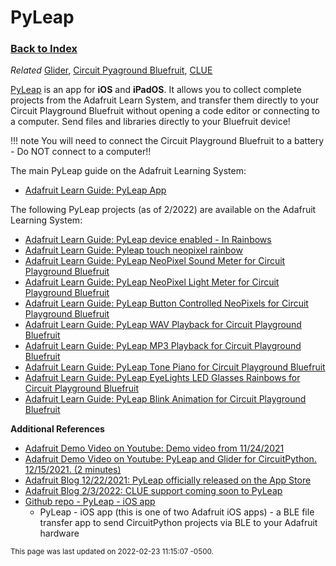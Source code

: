 
# PyLeap

### [Back to Index](index.md)


*Related* [Glider](glider.md), [Circuit Pyaground Bluefruit](circuit_playground.md), [CLUE](clue.md)



[PyLeap](https://learn.adafruit.com/pyleap-app)  is an app for **iOS** and **iPadOS**.  It allows you to collect complete projects from the Adafruit Learn System, and transfer them directly to your Circuit Playground Bluefruit without opening a code editor or connecting to a computer.  Send files and libraries directly to your Bluefruit device!


!!! note
    You will need to connect the Circuit Playground Bluefruit to a battery - Do NOT connect to a computer!!



The main PyLeap guide on the Adafruit Learning System:

- [Adafruit Learn Guide: PyLeap App](https://learn.adafruit.com/pyleap-app)   


The following PyLeap projects (as of 2/2022) are available on the Adafruit Learning System:

- [Adafruit Learn Guide: PyLeap device enabled - In Rainbows](https://learn.adafruit.com/pyleap-device-enabled-in-rainbows)  
- [Adafruit Learn Guide: Pyleap touch neopixel rainbow](https://learn.adafruit.com/pyleap-touch-neopixel-rainbow)
- [Adafruit Learn Guide: PyLeap NeoPixel Sound Meter for Circuit Playground Bluefruit](https://learn.adafruit.com/pyleap-neopixel-sound-meter)
- [Adafruit Learn Guide: PyLeap NeoPixel Light Meter for Circuit Playground Bluefruit](https://learn.adafruit.com/pyleap-neopixel-light-meter)
- [Adafruit Learn Guide: PyLeap Button Controlled NeoPixels for Circuit Playground Bluefruit](https://learn.adafruit.com/pyleap-buttons-neopixels) 
- [Adafruit Learn Guide: PyLeap WAV Playback for Circuit Playground Bluefruit](https://learn.adafruit.com/pyleap-wav-playback-for-cpb)   
- [Adafruit Learn Guide: PyLeap MP3 Playback for Circuit Playground Bluefruit](https://learn.adafruit.com/pyleap-mp3-playback-for-cpb)
- [Adafruit Learn Guide: PyLeap Tone Piano for Circuit Playground Bluefruit](https://learn.adafruit.com/pyleap-tone-piano-for-cpb)
- [Adafruit Learn Guide: PyLeap EyeLights LED Glasses Rainbows for Circuit Playground Bluefruit](https://learn.adafruit.com/pyleap-eyelights-led-glasses-for-circuit-playground-bluefruit)
- [Adafruit Learn Guide: PyLeap Blink Animation for Circuit Playground Bluefruit](https://learn.adafruit.com/pyleap-device-enabled-blinky)


**Additional References**

- [Adafruit Demo Video on Youtube: Demo video from 11/24/2021](https://youtu.be/s-hzGcxcOQ4?t=835)
- [Adafruit Demo Video on Youtube: PyLeap and Glider for CircuitPython. 12/15/2021. (2 minutes)](https://www.youtube.com/watch?v=tkbPfNv_YFI)  
- [Adafruit Blog 12/22/2021: PyLeap officially released on the App Store](https://blog.adafruit.com/2021/12/22/pyleap-app-available-in-the-app-store/)
- [Adafruit Blog 2/3/2022: CLUE support coming soon to PyLeap](https://blog.adafruit.com/2022/02/03/get-a-clue-adafruit-clue-nrf52840-is-coming-to-pyleap/)
- [Github repo - PyLeap - iOS app](https://github.com/adafruit/PyLeap-iOS)   
    - PyLeap - iOS app (this is one of two Adafruit iOS apps) - a BLE file transfer app to send CircuitPython projects via BLE to your Adafruit hardware


<small>This page was last updated on 2022-02-23 11:15:07 -0500.</small>
